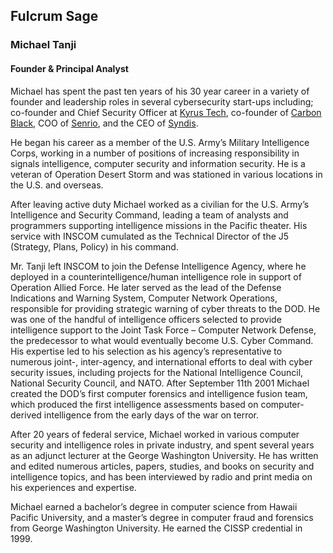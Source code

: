 ## Fulcrum Sage

### Michael Tanji
#### Founder & Principal Analyst

Michael has spent the past ten years of his 30 year career in a variety of founder and leadership roles in several cybersecurity start-ups including; co-founder and Chief Security Officer at [Kyrus Tech](https://kyr.us), co-founder of [Carbon Black](https://carbonblack.com), COO of [Senrio](https://senr.io), and the CEO of [Syndis](htttps://synd.is).

He began his career as a member of the U.S. Army’s Military Intelligence Corps, working in a number of positions of increasing responsibility in signals intelligence, computer security and information security. He is a veteran of Operation Desert Storm and was stationed in various locations in the U.S. and overseas.

After leaving active duty Michael worked as a civilian for the U.S. Army’s Intelligence and Security Command, leading a team of analysts and programmers supporting intelligence missions in the Pacific theater. His service with INSCOM cumulated as the Technical Director of the J5 (Strategy, Plans, Policy) in his command.

Mr. Tanji left INSCOM to join the Defense Intelligence Agency, where he deployed in a counterintelligence/human intelligence role in support of Operation Allied Force. He later served as the lead of the Defense Indications and Warning System, Computer Network Operations, responsible for providing strategic warning of cyber threats to the DOD. He was one of the handful of intelligence officers selected to provide intelligence support to the Joint Task Force – Computer Network Defense, the predecessor to what would eventually become U.S. Cyber Command. His expertise led to his selection as his agency’s representative to numerous joint-, inter-agency, and international efforts to deal with cyber security issues, including projects for the National Intelligence Council, National Security Council, and NATO. After September 11th 2001 Michael created the DOD’s first computer forensics and intelligence fusion team, which produced the first intelligence assessments based on computer-derived intelligence from the early days of the war on terror.

After 20 years of federal service, Michael worked in various computer security and intelligence roles in private industry, and spent several years as an adjunct lecturer at the George Washington University. He has written and edited numerous articles, papers, studies, and books on security and intelligence topics, and has been interviewed by radio and print media on his experiences and expertise.

Michael earned a bachelor’s degree in computer science from Hawaii Pacific University, and a master’s degree in computer fraud and forensics from George Washington University. He earned the CISSP credential in 1999.
